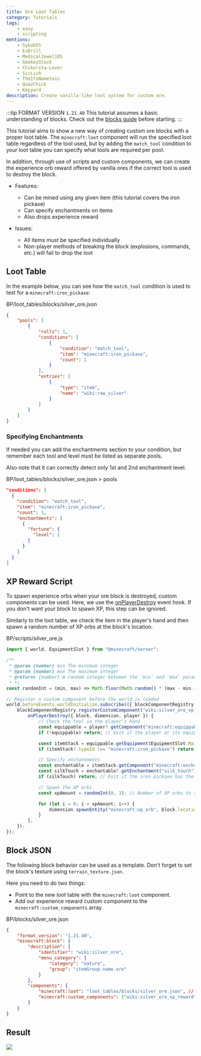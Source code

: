 ```yaml
---
title: Ore Loot Tables
category: Tutorials
tags:
    - easy
    - scripting
mentions:
    - SykoUSS
    - ExDrill
    - MedicalJewel105
    - SmokeyStack
    - Chikorita-Lover
    - SirLich
    - TheItsNameless
    - QuazChick
    - Keyyard
description: Create vanilla-like loot system for custom ore.
---
```


:::tip FORMAT VERSION `1.21.40`
This tutorial assumes a basic understanding of blocks.
Check out the [blocks guide](/blocks/blocks-intro) before starting.
:::

This tutorial aims to show a new way of creating custom ore blocks with a proper loot table. The `minecraft:loot` component will run the specified loot table regardless of the tool used, but by adding the `match_tool` condition to your loot table you can specify what tools are required per pool.

In addition, through use of scripts and custom components, we can create the experience orb reward offered by vanilla ores if the correct tool is used to destroy the block.

-   Features:

    -   Can be mined using any given item (this tutorial covers the iron pickaxe)
    -   Can specify enchantments on items
    -   Also drops experience reward

-   Issues:

    -   All items must be specified individually
    -   Non-player methods of breaking the block (explosions, commands, etc.) will fail to drop the loot

## Loot Table

In the example below, you can see how the `match_tool` condition is used to test for a `minecraft:iron_pickaxe`:

<CodeHeader>BP/loot_tables/blocks/silver_ore.json</CodeHeader>

```json
{
    "pools": [
        {
            "rolls": 1,
            "conditions": [
                {
                    "condition": "match_tool",
                    "item": "minecraft:iron_pickaxe",
                    "count": 1
                }
            ],
            "entries": [
                {
                    "type": "item",
                    "name": "wiki:raw_silver"
                }
            ]
        }
    ]
}
```

### Specifying Enchantments

If needed you can add the enchantments section to your condition, but remember each tool and level must be listed as separate pools.

Also note that it can correctly detect only 1st and 2nd enchantment level.

<CodeHeader>BP/loot_tables/blocks/silver_ore.json > pools</CodeHeader>

```json
"conditions": [
  {
    "condition": "match_tool",
    "item": "minecraft:iron_pickaxe",
    "count": 1,
    "enchantments": [
      {
        "fortune": {
          "level": 1
        }
      }
    ]
  }
]
```

## XP Reward Script

To spawn experience orbs when your ore block is destroyed, custom components can be used. Here, we use the [onPlayerDestroy](/blocks/block-events#player-destroy) event hook. If you don't want your block to spawn XP, this step can be ignored.

Similarly to the loot table, we check the item in the player's hand and then spawn a random number of XP orbs at the block's location.

<CodeHeader>BP/scripts/silver_ore.js</CodeHeader>

```js
import { world, EquipmentSlot } from "@minecraft/server";

/**
 * @param {number} min The minimum integer
 * @param {number} max The maximum integer
 * @returns {number} A random integer between the `min` and `max` parameters (inclusive)
 * */
const randomInt = (min, max) => Math.floor(Math.random() * (max - min + 1)) + min;

// Register a custom component before the world is loaded
world.beforeEvents.worldInitialize.subscribe(({ blockComponentRegistry }) => {
    blockComponentRegistry.registerCustomComponent("wiki:silver_ore_xp_reward", {
        onPlayerDestroy({ block, dimension, player }) {
            // Check the tool in the player's hand
            const equippable = player?.getComponent("minecraft:equippable");
            if (!equippable) return; // Exit if the player or its equipment are undefined

            const itemStack = equippable.getEquipment(EquipmentSlot.Mainhand);
            if (itemStack?.typeId !== "minecraft:iron_pickaxe") return; // Exit if the player isn't holding an iron pickaxe

            // Specify enchantments
            const enchantable = itemStack.getComponent("minecraft:enchantable");
            const silkTouch = enchantable?.getEnchantment("silk_touch");
            if (silkTouch) return; // Exit if the iron pickaxe has the Silk Touch enchantment

            // Spawn the XP orbs
            const xpAmount = randomInt(0, 3); // Number of XP orbs to spawn

            for (let i = 0; i < xpAmount; i++) {
                dimension.spawnEntity("minecraft:xp_orb", block.location);
            }
        },
    });
});
```

## Block JSON

The following block behavior can be used as a template. Don't forget to set the block's texture using `terrain_texture.json`.

Here you need to do two things:

-   Point to the new loot table with the `minecraft:loot` component.
-   Add our experience reward custom component to the `minecraft:custom_components` array.

<CodeHeader>BP/blocks/silver_ore.json</CodeHeader>

```json
{
    "format_version": "1.21.40",
    "minecraft:block": {
        "description": {
            "identifier": "wiki:silver_ore",
            "menu_category": {
                "category": "nature",
                "group": "itemGroup.name.ore"
            }
        },
        "components": {
            "minecraft:loot": "loot_tables/blocks/silver_ore.json", // Won't be dropped if using Silk Touch.
            "minecraft:custom_components": ["wiki:silver_ore_xp_reward"]
        }
    }
}
```

## Result

![](/assets/images/blocks/ore-loot/result.gif)
